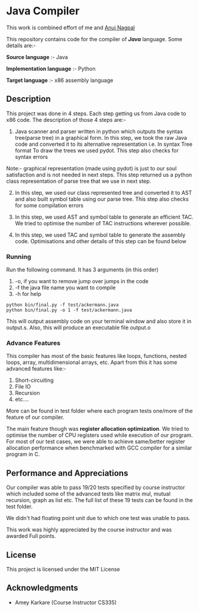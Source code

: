 # Java Compiler
This work is combined effort of me and  [Anuj Nagpal](https://github.com/anujnag)

This repository contains code for the compiler of **_Java_** language. Some details are:-

**Source language** :- Java

**Implementation language** :- Python

**Target language** :- x86 assembly language

## Description

This project was done in 4 steps. Each step getting us from Java code to x86 code. The description of those 4 steps are:-

1. Java scanner and parser written in python which outputs the syntax tree(parse tree) in a graphical form.
In this step, we took the raw Java code and converted it to its alternative representation i.e. In syntax Tree format
To draw the trees we used pydot. This step also checks for syntax errors

  Note:- graphical representation (made using pydot) is just to our soul satisfaction and is not needed in next steps. This step returned us a python class representation of parse tree that we use in next step.

2. In this step, we used our class represented tree and converted it to AST and also built symbol table using our parse tree. This step also checks for some compilation errors

3. In this step, we used AST and symbol table to generate an efficient TAC. We tried to optimise the number of TAC instructions wherever possible.

4. In this step, we used TAC and symbol table to generate the assembly code. Optimisations and other details of this step can be found below

### Running

Run the following command. It has 3 arguments (in this order)

1. -o, if you want to remove jump over jumps in the code
2. -f the java file name you want to compile 
3. -h for help 
```
python bin/final.py -f test/ackermann.java 
python bin/final.py -o 1 -f test/ackermann.java
```

This will output assembly code on your terminal window and also store it in output.s. Also, this will produce an executable file output.o
### Advance Features

This compiler has most of the basic features like loops, functions, nested loops, array, multidimensional arrays, etc. Apart from this it has some advanced features like:-

1. Short-circuiting
2. File IO
3. Recursion
4. etc....

More can be found in test folder where each program tests one/more of the feature of our compiler.

The main feature though was __register allocation optimization__. We tried to optimise the number of CPU registers used while execution of our program. For most of our test cases, we were able to achieve same/better register allocation performance when benchmarked with GCC compiler for a similar program in C.

## Performance and Appreciations

Our compiler was able to pass 19/20 tests specified by course instructor which included some of the advanced tests like matrix mul, mutual recursion, graph as list etc. The full list of these 19 tests can be found in the test folder.

We didn't had floating point unit due to which one test was unable to pass.

This work was highly appreciated by the course instructor and was awarded Full points.

## License

This project is licensed under the MIT License

## Acknowledgments

* Amey Karkare (Course Instructor CS335)
